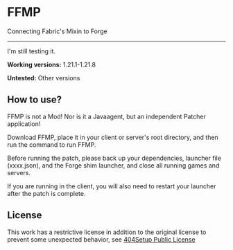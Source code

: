 # FFMP
Connecting Fabric's Mixin to Forge

---

I'm still testing it.

**Working versions:** 1.21.1-1.21.8

**Untested:** Other versions

## How to use?
FFMP is not a Mod! Nor is it a Javaagent, but an independent Patcher application!

Download FFMP, place it in your client or server's root directory, and then run the command to run FFMP.

Before running the patch, please back up your dependencies, launcher file (xxxx.json),
and the Forge shim launcher, and close all running games and servers.

If you are running in the client, you will also need to restart your launcher after the patch is complete.

## License
This work has a restrictive license in addition to the original license to prevent some unexpected behavior,
see [404Setup Public License](https://github.com/404Setup/404Setup/blob/main/LICENSE.md)